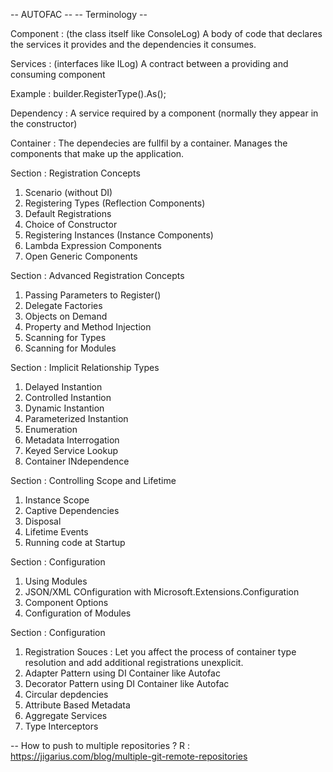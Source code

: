 ﻿
-- AUTOFAC -- 
-- Terminology -- 

Component : (the class itself like ConsoleLog)
	A body of code that declares the services it provides and the dependencies it consumes.

Services : (interfaces like ILog)
	A contract between a providing and consuming component

Example : builder.RegisterType<MyComponent>().As<IService>();

Dependency :
    A service required by a component (normally they appear in the constructor)

Container : 
    The dependecies are fullfil by a container. Manages the components that make up the application.

Section : Registration Concepts
1) Scenario (without DI)
2) Registering Types (Reflection Components)
3) Default Registrations
4) Choice of Constructor
5) Registering Instances (Instance Components)
6) Lambda Expression Components
7) Open Generic Components

Section : Advanced Registration Concepts
1) Passing Parameters to Register()
2) Delegate Factories
3) Objects on Demand
4) Property and Method Injection
5) Scanning for Types
6) Scanning for Modules

Section : Implicit Relationship Types
1) Delayed Instantion
2) Controlled Instantion
3) Dynamic Instantion 
4) Parameterized Instantion 
5) Enumeration 
6) Metadata Interrogation
7) Keyed Service Lookup
8) Container INdependence

Section : Controlling Scope and Lifetime
 1) Instance Scope
 2) Captive Dependencies
 3) Disposal 
 4) Lifetime Events
 5) Running code at Startup

Section : Configuration
 1) Using Modules
 2) JSON/XML COnfiguration with Microsoft.Extensions.Configuration
 3) Component Options
 4) Configuration of Modules

Section : Configuration
 1) Registration Souces : Let you affect the process of container type resolution and add additional registrations unexplicit.
 2) Adapter Pattern using DI Container like Autofac
 3) Decorator Pattern using DI Container like Autofac
 4) Circular depdencies
 5) Attribute Based Metadata
 6) Aggregate Services
 7) Type Interceptors

-- How to push to multiple repositories ? 
R : https://jigarius.com/blog/multiple-git-remote-repositories